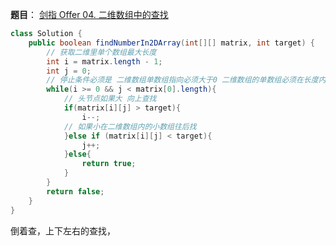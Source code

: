 **题目**：
<a href="https://leetcode.cn/problems/er-wei-shu-zu-zhong-de-cha-zhao-lcof/" target="_blank">剑指 Offer 04. 二维数组中的查找</a>


```java
class Solution {
    public boolean findNumberIn2DArray(int[][] matrix, int target) {
        // 获取二维里单个数组最大长度
        int i = matrix.length - 1;
        int j = 0;
        // 停止条件必须是 二维数组单数组指向必须大于0 二维数组的单数组必须在长度内
        while(i >= 0 && j < matrix[0].length){
            // 头节点如果大 向上查找
            if(matrix[i][j] > target){
                i--;
            // 如果小在二维数组内的小数组往后找
            }else if (matrix[i][j] < target){
                j++;
            }else{
                return true;
            }
        }
        return false;
    }
}
```


倒着查，上下左右的查找，

